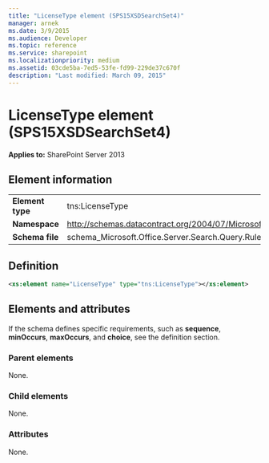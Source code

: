 ```yaml
---
title: "LicenseType element (SPS15XSDSearchSet4)"
manager: arnek
ms.date: 3/9/2015
ms.audience: Developer
ms.topic: reference
ms.service: sharepoint
ms.localizationpriority: medium
ms.assetid: 03cde5ba-7ed5-53fe-fd99-229de37c670f
description: "Last modified: March 09, 2015"
---
```


# LicenseType element (SPS15XSDSearchSet4)

**Applies to:** SharePoint Server 2013
  
## Element information

|||
|:-----|:-----|
|**Element type** <br/> |tns:LicenseType  <br/> |
|**Namespace** <br/> |http://schemas.datacontract.org/2004/07/Microsoft.Office.Server.Search.Query.Rules  <br/> |
|**Schema file** <br/> |schema_Microsoft.Office.Server.Search.Query.Rules.xsd  <br/> |
   
## Definition

```XML
<xs:element name="LicenseType" type="tns:LicenseType"></xs:element>

```

## Elements and attributes

If the schema defines specific requirements, such as **sequence**, **minOccurs**, **maxOccurs**, and **choice**, see the definition section. 
  
### Parent elements

None.
  
### Child elements

None.
  
### Attributes

None.
  

